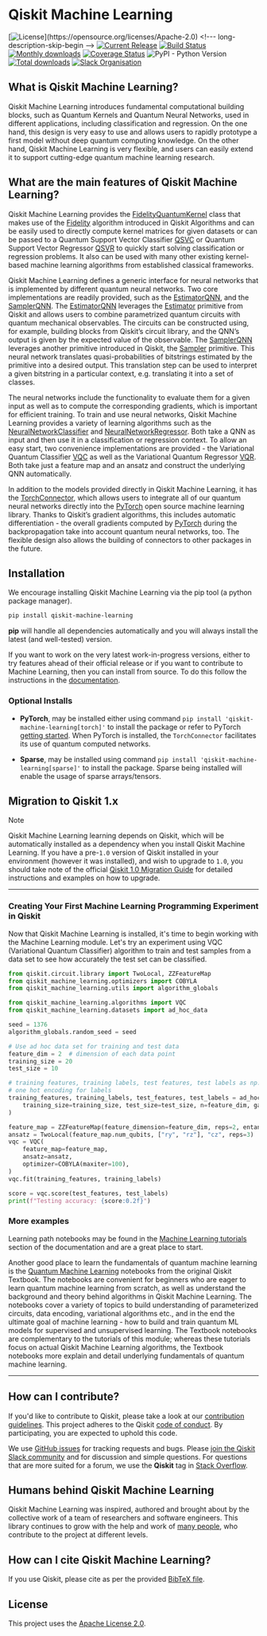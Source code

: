 # Qiskit Machine Learning

[![License](https://img.shields.io/github/license/qiskit-community/qiskit-machine-learning.svg?)](https://opensource.org/licenses/Apache-2.0) <!--- long-description-skip-begin -->
[![Current Release](https://img.shields.io/github/release/qiskit-community/qiskit-machine-learning.svg?logo=Qiskit)](https://github.com/qiskit-community/qiskit-machine-learning/releases)
[![Build Status](https://github.com/qiskit-community/qiskit-machine-learning/actions/workflows/main.yml/badge.svg)](https://github.com/qiskit-community/qiskit-machine-learning/actions?query=workflow%3A"Machine%20Learning%20Unit%20Tests"+branch%3Amain+event%3Apush)
[![Monthly downloads](https://img.shields.io/pypi/dm/qiskit-machine-learning.svg)](https://pypi.org/project/qiskit-machine-learning/)
[![Coverage Status](https://coveralls.io/repos/github/qiskit-community/qiskit-machine-learning/badge.svg?branch=main)](https://coveralls.io/github/qiskit-community/qiskit-machine-learning?branch=main)
![PyPI - Python Version](https://img.shields.io/pypi/pyversions/qiskit-machine-learning)
[![Total downloads](https://static.pepy.tech/badge/qiskit-machine-learning)](https://pepy.tech/project/qiskit-machine-learning)
[![Slack Organisation](https://img.shields.io/badge/slack-chat-blueviolet.svg?label=Qiskit%20Slack&logo=slack)](https://slack.qiskit.org)
<!--- long-description-skip-end -->

## What is Qiskit Machine Learning?

Qiskit Machine Learning introduces fundamental computational building blocks, such as Quantum Kernels
and Quantum Neural Networks, used in different applications, including classification and regression.
On the one hand, this design is very easy to use and allows users to rapidly prototype a first model
without deep quantum computing knowledge. On the other hand, Qiskit Machine Learning is very flexible,
and users can easily extend it to support cutting-edge quantum machine learning research.

## What are the main features of Qiskit Machine Learning?

Qiskit Machine Learning provides the
[FidelityQuantumKernel](https://qiskit-community.github.io/qiskit-machine-learning/stubs/qiskit_machine_learning.kernels.QuantumKernel.html#qiskit_machine_learning.kernels.FidelityQuantumKernel)
class that makes use of the [Fidelity](https://qiskit-community.github.io/qiskit-algorithms/stubs/qiskit_algorithms.state_fidelities.BaseStateFidelity.html) algorithm introduced in Qiskit Algorithms and can be easily used
to directly compute kernel matrices for given datasets or can be passed to a Quantum Support Vector Classifier 
[QSVC](https://qiskit-community.github.io/qiskit-machine-learning/stubs/qiskit_machine_learning.algorithms.QSVC.html#qiskit_machine_learning.algorithms.QSVC) or
Quantum Support Vector Regressor
[QSVR](https://qiskit-community.github.io/qiskit-machine-learning/stubs/qiskit_machine_learning.algorithms.QSVR.html#qiskit_machine_learning.algorithms.QSVR)
to quickly start solving classification or regression problems.
It also can be used with many other existing kernel-based machine learning algorithms from established
classical frameworks.

Qiskit Machine Learning defines a generic interface for neural networks that is implemented by different
quantum neural networks. Two core implementations are readily provided, such as the
[EstimatorQNN](https://qiskit-community.github.io/qiskit-machine-learning/stubs/qiskit_machine_learning.neural_networks.EstimatorQNN.html),
and the [SamplerQNN](https://qiskit-community.github.io/qiskit-machine-learning/stubs/qiskit_machine_learning.neural_networks.SamplerQNN.html).
The [EstimatorQNN](https://qiskit-community.github.io/qiskit-machine-learning/stubs/qiskit_machine_learning.neural_networks.EstimatorQNN.html)
leverages the [Estimator](https://docs.quantum.ibm.com/api/qiskit/qiskit.primitives.BaseEstimator) primitive from Qiskit and 
allows users to combine parametrized quantum circuits with quantum mechanical observables. The circuits can be constructed using, for example, building blocks
from Qiskit’s circuit library, and the QNN’s output is given by the expected value of the observable.
The [SamplerQNN](https://qiskit-community.github.io/qiskit-machine-learning/stubs/qiskit_machine_learning.neural_networks.SamplerQNN.html)
leverages another primitive introduced in Qiskit, the [Sampler](https://docs.quantum.ibm.com/api/qiskit/qiskit.primitives.BaseSampler) primitive. 
This neural network translates quasi-probabilities of bitstrings estimated by the primitive into a desired output. This 
translation step can be used to interpret a given bitstring in a particular context, e.g. translating it into a set of classes.

The neural networks include the functionality to evaluate them for a given input as well as to compute the
corresponding gradients, which is important for efficient training. To train and use neural networks,
Qiskit Machine Learning provides a variety of learning algorithms such as the
[NeuralNetworkClassifier](https://qiskit-community.github.io/qiskit-machine-learning/stubs/qiskit_machine_learning.algorithms.NeuralNetworkClassifier.html#qiskit_machine_learning.algorithms.NeuralNetworkClassifier)
and
[NeuralNetworkRegressor](https://qiskit-community.github.io/qiskit-machine-learning/stubs/qiskit_machine_learning.algorithms.NeuralNetworkRegressor.html#qiskit_machine_learning.algorithms.NeuralNetworkRegressor).
Both take a QNN as input and then use it in a classification or regression context.
To allow an easy start, two convenience implementations are provided - the Variational Quantum Classifier
[VQC](https://qiskit-community.github.io/qiskit-machine-learning/stubs/qiskit_machine_learning.algorithms.VQC.html#qiskit_machine_learning.algorithms.VQC)
as well as the Variational Quantum Regressor
[VQR](https://qiskit-community.github.io/qiskit-machine-learning/stubs/qiskit_machine_learning.algorithms.VQR.html#qiskit_machine_learning.algorithms.VQR).
Both take just a feature map and an ansatz and construct the underlying QNN automatically.

In addition to the models provided directly in Qiskit Machine Learning, it has the
[TorchConnector](https://qiskit-community.github.io/qiskit-machine-learning/stubs/qiskit_machine_learning.connectors.TorchConnector.html#qiskit_machine_learning.connectors.TorchConnector),
which allows users to integrate all of our quantum neural networks directly into the
[PyTorch](https://pytorch.org)
open source machine learning library. Thanks to Qiskit’s gradient algorithms, this includes automatic
differentiation - the overall gradients computed by [PyTorch](https://pytorch.org)
during the backpropagation take into
account quantum neural networks, too. The flexible design also allows the building of connectors
to other packages in the future.

## Installation

We encourage installing Qiskit Machine Learning via the pip tool (a python package manager).

```bash
pip install qiskit-machine-learning
```

**pip** will handle all dependencies automatically and you will always install the latest
(and well-tested) version.

If you want to work on the very latest work-in-progress versions, either to try features ahead of
their official release or if you want to contribute to Machine Learning, then you can install from source.
To do this follow the instructions in the
 [documentation](https://qiskit-community.github.io/qiskit-machine-learning/getting_started.html#installation).

### Optional Installs

* **PyTorch**, may be installed either using command `pip install 'qiskit-machine-learning[torch]'` to install the
  package or refer to PyTorch [getting started](https://pytorch.org/get-started/locally/). When PyTorch
  is installed, the `TorchConnector` facilitates its use of quantum computed networks.

* **Sparse**, may be installed using command `pip install 'qiskit-machine-learning[sparse]'` to install the
  package. Sparse being installed will enable the usage of sparse arrays/tensors.

## Migration to Qiskit 1.x
> [!NOTE]
> Qiskit Machine Learning learning depends on Qiskit, which will be automatically installed as a 
> dependency when you install Qiskit Machine Learning. If you have a pre-`1.0` version of Qiskit 
> installed in your environment (however it was installed), and wish to upgrade to `1.0`, you 
> should take note of the 
> official [Qiskit 1.0 Migration Guide](https://docs.quantum.ibm.com/api/migration-guides/qiskit-1.0) 
> for detailed instructions and examples on how to upgrade.

----------------------------------------------------------------------------------------------------

### Creating Your First Machine Learning Programming Experiment in Qiskit

Now that Qiskit Machine Learning is installed, it's time to begin working with the Machine Learning module.
Let's try an experiment using VQC (Variational Quantum Classifier) algorithm to
train and test samples from a data set to see how accurately the test set can
be classified.

```python
from qiskit.circuit.library import TwoLocal, ZZFeatureMap
from qiskit_machine_learning.optimizers import COBYLA
from qiskit_machine_learning.utils import algorithm_globals

from qiskit_machine_learning.algorithms import VQC
from qiskit_machine_learning.datasets import ad_hoc_data

seed = 1376
algorithm_globals.random_seed = seed

# Use ad hoc data set for training and test data
feature_dim = 2  # dimension of each data point
training_size = 20
test_size = 10

# training features, training labels, test features, test labels as np.ndarray,
# one hot encoding for labels
training_features, training_labels, test_features, test_labels = ad_hoc_data(
    training_size=training_size, test_size=test_size, n=feature_dim, gap=0.3
)

feature_map = ZZFeatureMap(feature_dimension=feature_dim, reps=2, entanglement="linear")
ansatz = TwoLocal(feature_map.num_qubits, ["ry", "rz"], "cz", reps=3)
vqc = VQC(
    feature_map=feature_map,
    ansatz=ansatz,
    optimizer=COBYLA(maxiter=100),
)
vqc.fit(training_features, training_labels)

score = vqc.score(test_features, test_labels)
print(f"Testing accuracy: {score:0.2f}")
```

### More examples

Learning path notebooks may be found in the
[Machine Learning tutorials](https://qiskit-community.github.io/qiskit-machine-learning/tutorials/index.html) section
of the documentation and are a great place to start. 

Another good place to learn the fundamentals of quantum machine learning is the
[Quantum Machine Learning](https://github.com/Qiskit/textbook/tree/main/notebooks/quantum-machine-learning#) notebooks from the original Qiskit Textbook. The notebooks are convenient for beginners who are eager to learn 
quantum machine learning from scratch, as well as understand the background and theory behind algorithms in
Qiskit Machine Learning. The notebooks cover a variety of topics to build understanding of parameterized
circuits, data encoding, variational algorithms etc., and in the end the ultimate goal of machine
learning - how to build and train quantum ML models for supervised and unsupervised learning. 
The Textbook notebooks are complementary to the tutorials of this module; whereas these tutorials focus
on actual Qiskit Machine Learning algorithms, the Textbook notebooks more explain and detail underlying fundamentals
of quantum machine learning.

----------------------------------------------------------------------------------------------------

## How can I contribute?

If you'd like to contribute to Qiskit, please take a look at our
[contribution guidelines](https://github.com/qiskit-community/qiskit-machine-learning/blob/main/CONTRIBUTING.md).
This project adheres to the Qiskit [code of conduct](https://github.com/qiskit-community/qiskit-machine-learning/blob/main/CODE_OF_CONDUCT.md).
By participating, you are expected to uphold this code.

We use [GitHub issues](https://github.com/qiskit-community/qiskit-machine-learning/issues) for tracking requests and bugs. Please
[join the Qiskit Slack community](https://qisk.it/join-slack)
and for discussion and simple questions.
For questions that are more suited for a forum, we use the **Qiskit** tag in [Stack Overflow](https://stackoverflow.com/questions/tagged/qiskit).

## Humans behind Qiskit Machine Learning

Qiskit Machine Learning was inspired, authored and brought about by the collective work of a team of researchers 
and software engineers. This library continues to grow with the help and work of
[many people](https://github.com/qiskit-community/qiskit-machine-learning/graphs/contributors), who contribute to the project at different levels.

## How can I cite Qiskit Machine Learning?
If you use Qiskit, please cite as per the provided
[BibTeX file](https://github.com/Qiskit/qiskit/blob/main/CITATION.bib).

## License

This project uses the [Apache License 2.0](https://github.com/qiskit-community/qiskit-machine-learning/blob/main/LICENSE.txt).
